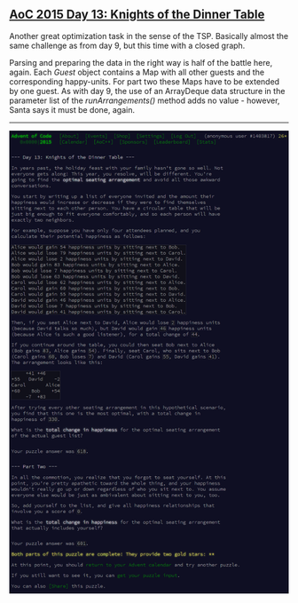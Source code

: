 ## [AoC 2015 Day 13: Knights of the Dinner Table](https://adventofcode.com/2015/day/13)

Another great optimization task in the sense of the TSP. Basically almost the same challenge as from day 9, but this time with a closed graph.

Parsing and preparing the data in the right way is half of the battle here, again. Each *Guest* object contains a Map with all other guests and the corresponding happy-units. For part two these Maps have to be extended by one guest. As with day 9, the use of an ArrayDeque data structure in the parameter list of the *runArrangements()* method adds no value - however, Santa says it must be done, again.

---

![AoC 2015 Day 13](day13--Knights_of_the_Dinner_Table.png?raw=true)
